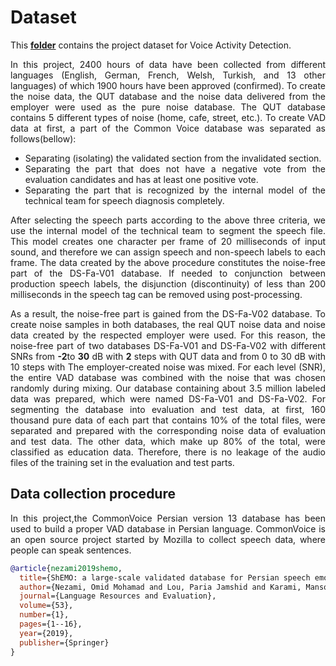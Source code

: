 # Dataset

This [**folder**](../datasets) contains the project dataset for Voice Activity Detection.
<div align="justify"> In this project, 2400 hours of data have been collected from different languages ​​(English, German, French, Welsh, Turkish, and 13 other languages) of which 1900 hours have been approved (confirmed). To create the noise data, the QUT database and the noise data delivered from the employer were used as the pure noise database. The QUT database contains 5 different types of noise (home, cafe, street, etc.). 
To create VAD data at first, a part of the Common Voice database was separated as follows(bellow):


 
- Separating (isolating) the validated section from the invalidated section.
- Separating the part that does not have a negative vote from the evaluation candidates and has at least one positive vote.
- Separating the part that is recognized by the internal model of the technical team for speech diagnosis completely.

After selecting the speech parts according to the above three criteria, we use the internal model of the technical team to segment the speech file. This model creates one character per frame of 20 milliseconds of input sound, and therefore we can assign speech and non-speech labels to each frame. The data created by the above procedure constitutes the noise-free part of the DS-Fa-V01 database. If needed to conjunction between production speech labels, the disjunction (discontinuity) of less than 200 milliseconds in the speech tag can be removed using post-processing.


As a result, the noise-free part is gained from the DS-Fa-V02 database. To create noise samples in both databases, the real QUT noise data and noise data created by the respected employer were used. For this reason, the noise-free part of two databases DS-Fa-V01 and DS-Fa-V02 with different SNRs from **-2**to **30**  dB with **2** steps with QUT data and from 0 to 30 dB with 10 steps with The employer-created noise was mixed. For each level (SNR), the entire VAD database was combined with the noise that was chosen randomly during mixing. Our database containing about 3.5 million labeled data was prepared, which were named DS-Fa-V01 and DS-Fa-V02. For segmenting the database into evaluation and test data, at first, 160 thousand pure data of each part that contains 10% of the total files, were separated and prepared with the corresponding noise data of evaluation and test data. The other data, which make up 80% of the total, were classified as education data. Therefore, there is no leakage of the audio files of the training set in the evaluation and test parts.

## Data collection procedure

In this project,the CommonVoice Persian version 13 database has been used to build a proper VAD database in Persian language.
CommonVoice is an open source project started by Mozilla to collect speech data, where people can speak sentences.

```bibtex
@article{nezami2019shemo,
  title={ShEMO: a large-scale validated database for Persian speech emotion detection},
  author={Nezami, Omid Mohamad and Lou, Paria Jamshid and Karami, Mansoureh},
  journal={Language Resources and Evaluation},
  volume={53},
  number={1},
  pages={1--16},
  year={2019},
  publisher={Springer}
}
```




